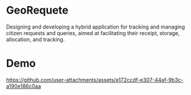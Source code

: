 # GeoRequete
Designing and developing a hybrid application for tracking and managing citizen requests and queries, aimed at facilitating their receipt, storage, allocation, and tracking.

# Demo
https://github.com/user-attachments/assets/e172ccdf-e307-44af-9b3c-a190e186c0aa
